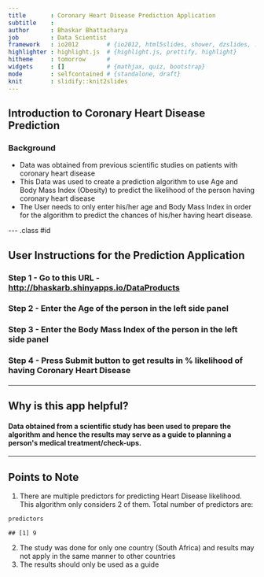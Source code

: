 ```yaml
---
title       : Coronary Heart Disease Prediction Application
subtitle    : 
author      : Bhaskar Bhattacharya
job         : Data Scientist
framework   : io2012        # {io2012, html5slides, shower, dzslides, ...}
highlighter : highlight.js  # {highlight.js, prettify, highlight}
hitheme     : tomorrow      # 
widgets     : []            # {mathjax, quiz, bootstrap}
mode        : selfcontained # {standalone, draft}
knit        : slidify::knit2slides
---
```


## Introduction to Coronary Heart Disease Prediction
  
    
### Background
- Data was obtained from previous scientific studies on patients with coronary heart disease
- This Data was used to create a prediction algorithm to use Age and Body Mass Index (Obesity) to predict the likelihood of the person having coronary heart disease
- The User needs to only enter his/her age and Body Mass Index in order for the algorithm to predict the chances of his/her having heart disease.

--- .class #id 

## User Instructions for the Prediction Application
  
    
### Step 1 - Go to this URL - http://bhaskarb.shinyapps.io/DataProducts
#### 
  
### Step 2 - Enter the Age of the person in the left side panel
#### 
  
  
### Step 3 - Enter the Body Mass Index of the person in the left side panel
####  
  
  
### Step 4 - Press Submit button to get results in % likelihood of having Coronary Heart Disease
#### 

---

## Why is this app helpful?
  
####   
#### Data obtained from a scientific study has been used to prepare the algorithm and hence the results may serve as a guide to planning a person's medical treatment/check-ups.  

---

## Points to Note
  


1. There are multiple predictors for predicting Heart Disease likelihood. This algorithm only considers 2 of them. Total number of predictors are: 

```r
predictors
```

```
## [1] 9
```
  
  
2. The study was done for only one country (South Africa) and results may not apply in the same manner to other countries
3. The results should only be used as a guide


